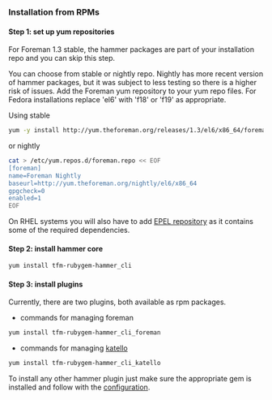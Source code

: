 ### Installation from RPMs

#### Step 1: set up yum repositories

For Foreman 1.3 stable, the hammer packages are part of your installation repo and you can skip this step.

You can choose from stable or nightly repo. Nightly has more recent version of hammer packages, but it was subject to less testing so there is a higher risk of issues.
Add the Foreman yum repository to your yum repo files. For Fedora installations replace 'el6' with 'f18' or 'f19' as appropriate.


Using stable

```bash
yum -y install http://yum.theforeman.org/releases/1.3/el6/x86_64/foreman-release.rpm
```

or nightly

```bash
cat > /etc/yum.repos.d/foreman.repo << EOF
[foreman]
name=Foreman Nightly
baseurl=http://yum.theforeman.org/nightly/el6/x86_64
gpgcheck=0
enabled=1
EOF
```

On RHEL systems you will also have to add [EPEL repository](https://fedoraproject.org/wiki/EPEL) as it contains some of the required dependencies.


#### Step 2: install hammer core

```bash
yum install tfm-rubygem-hammer_cli
```

#### Step 3: install plugins
Currently, there are two plugins, both available as rpm packages.

 - commands for managing foreman

```bash
yum install tfm-rubygem-hammer_cli_foreman
```

 - commands for managing [katello](https://github.com/Katello/katello)

```bash
yum install tfm-rubygem-hammer_cli_katello
```

To install any other hammer plugin just make sure the appropriate gem is installed and follow with the [configuration](installation.md#configuration).
